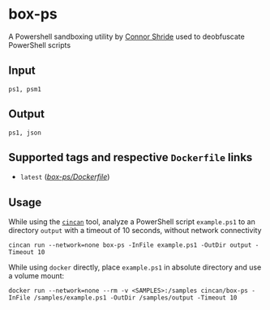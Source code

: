 # box-ps

A Powershell sandboxing utility by [Connor Shride](https://github.com/ConnorShride) used to deobfuscate PowerShell scripts

## Input

```
ps1, psm1
```

## Output

```
ps1, json
```

## Supported tags and respective `Dockerfile` links
* `latest` ([*box-ps/Dockerfile*](https://gitlab.com/CinCan/tools/blob/master/stable/box-ps/Dockerfile))

## Usage

While using the [`cincan`](https://gitlab.com/cincan/cincan-command) tool,
analyze a PowerShell script `example.ps1` to an directory `output` with a
timeout of 10 seconds, without network connectivity

```
cincan run --network=none box-ps -InFile example.ps1 -OutDir output -Timeout 10
```

While using `docker` directly, place `example.ps1` in absolute directory <SAMPLES> and use a volume mount:

```
docker run --network=none --rm -v <SAMPLES>:/samples cincan/box-ps -InFile /samples/example.ps1 -OutDir /samples/output -Timeout 10
```
